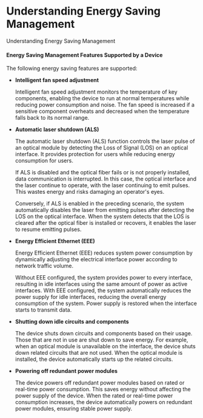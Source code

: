 Understanding Energy Saving Management
======================================

Understanding Energy Saving Management

#### Energy Saving Management Features Supported by a Device

The following energy saving features are supported:

* **Intelligent fan speed adjustment**
  
  Intelligent fan speed adjustment monitors the temperature of key components, enabling the device to run at normal temperatures while reducing power consumption and noise. The fan speed is increased if a sensitive component overheats and decreased when the temperature falls back to its normal range.
* **Automatic laser shutdown (ALS)**
  
  The automatic laser shutdown (ALS) function controls the laser pulse of an optical module by detecting the Loss of Signal (LOS) on an optical interface. It provides protection for users while reducing energy consumption for users.
  
  If ALS is disabled and the optical fiber fails or is not properly installed, data communication is interrupted. In this case, the optical interface and the laser continue to operate, with the laser continuing to emit pulses. This wastes energy and risks damaging an operator's eyes.
  
  Conversely, if ALS is enabled in the preceding scenario, the system automatically disables the laser from emitting pulses after detecting the LOS on the optical interface. When the system detects that the LOS is cleared after the optical fiber is installed or recovers, it enables the laser to resume emitting pulses.
* **Energy Efficient Ethernet (EEE)**
  
  Energy Efficient Ethernet (EEE) reduces system power consumption by dynamically adjusting the electrical interface power according to network traffic volume.
  
  Without EEE configured, the system provides power to every interface, resulting in idle interfaces using the same amount of power as active interfaces. With EEE configured, the system automatically reduces the power supply for idle interfaces, reducing the overall energy consumption of the system. Power supply is restored when the interface starts to transmit data.
* **Shutting down idle circuits and components**
  
  The device shuts down circuits and components based on their usage. Those that are not in use are shut down to save energy. For example, when an optical module is unavailable on the interface, the device shuts down related circuits that are not used. When the optical module is installed, the device automatically starts up the related circuits.
* **Powering off redundant power modules**
  
  The device powers off redundant power modules based on rated or real-time power consumption. This saves energy without affecting the power supply of the device. When the rated or real-time power consumption increases, the device automatically powers on redundant power modules, ensuring stable power supply.